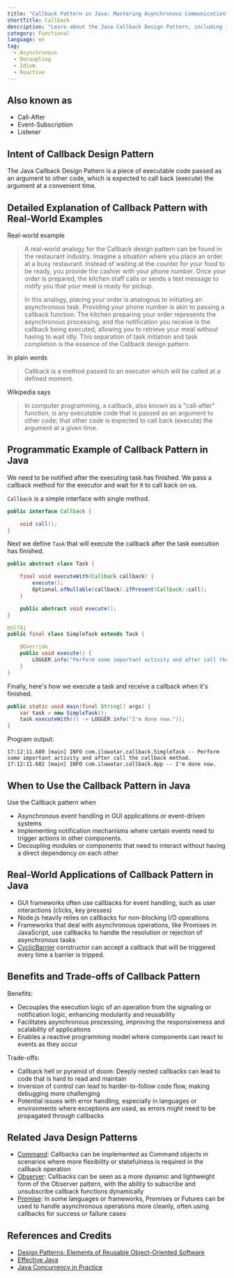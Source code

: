 ```yaml
---
title: "Callback Pattern in Java: Mastering Asynchronous Communication"
shortTitle: Callback
description: "Learn about the Java Callback Design Pattern, including its intent, usage scenarios, benefits, trade-offs, and real-world examples. Understand how to implement and effectively use callbacks in your Java applications."
category: Functional
language: en
tag:
  - Asynchronous
  - Decoupling
  - Idiom
  - Reactive
---
```


## Also known as

* Call-After
* Event-Subscription
* Listener

## Intent of Callback Design Pattern

The Java Callback Design Pattern is a piece of executable code passed as an argument to other code, which is expected to call back (execute) the argument at a convenient time.

## Detailed Explanation of Callback Pattern with Real-World Examples

Real-world example

> A real-world analogy for the Callback design pattern can be found in the restaurant industry. Imagine a situation where you place an order at a busy restaurant. Instead of waiting at the counter for your food to be ready, you provide the cashier with your phone number. Once your order is prepared, the kitchen staff calls or sends a text message to notify you that your meal is ready for pickup.
>
> In this analogy, placing your order is analogous to initiating an asynchronous task. Providing your phone number is akin to passing a callback function. The kitchen preparing your order represents the asynchronous processing, and the notification you receive is the callback being executed, allowing you to retrieve your meal without having to wait idly. This separation of task initiation and task completion is the essence of the Callback design pattern.

In plain words

> Callback is a method passed to an executor which will be called at a defined moment.

Wikipedia says

> In computer programming, a callback, also known as a "call-after" function, is any executable code that is passed as an argument to other code; that other code is expected to call back (execute) the argument at a given time.

## Programmatic Example of Callback Pattern in Java

We need to be notified after the executing task has finished. We pass a callback method for the executor and wait for it to call back on us.

`Callback` is a simple interface with single method.

```java
public interface Callback {

    void call();
}
```

Next we define `Task` that will execute the callback after the task execution has finished.

```java
public abstract class Task {

    final void executeWith(Callback callback) {
        execute();
        Optional.ofNullable(callback).ifPresent(Callback::call);
    }

    public abstract void execute();
}

@Slf4j
public final class SimpleTask extends Task {

    @Override
    public void execute() {
        LOGGER.info("Perform some important activity and after call the callback method.");
    }
}
```

Finally, here's how we execute a task and receive a callback when it's finished.

```java
public static void main(final String[] args) {
    var task = new SimpleTask();
    task.executeWith(() -> LOGGER.info("I'm done now."));
}
```

Program output:

```
17:12:11.680 [main] INFO com.iluwatar.callback.SimpleTask -- Perform some important activity and after call the callback method.
17:12:11.682 [main] INFO com.iluwatar.callback.App -- I'm done now.
```

## When to Use the Callback Pattern in Java

Use the Callback pattern when

* Asynchronous event handling in GUI applications or event-driven systems
* Implementing notification mechanisms where certain events need to trigger actions in other components.
* Decoupling modules or components that need to interact without having a direct dependency on each other

## Real-World Applications of Callback Pattern in Java

* GUI frameworks often use callbacks for event handling, such as user interactions (clicks, key presses)
* Node.js heavily relies on callbacks for non-blocking I/O operations
* Frameworks that deal with asynchronous operations, like Promises in JavaScript, use callbacks to handle the resolution or rejection of asynchronous tasks
* [CyclicBarrier](http://docs.oracle.com/javase/7/docs/api/java/util/concurrent/CyclicBarrier.html#CyclicBarrier%28int,%20java.lang.Runnable%29) constructor can accept a callback that will be triggered every time a barrier is tripped.

## Benefits and Trade-offs of Callback Pattern

Benefits:

* Decouples the execution logic of an operation from the signaling or notification logic, enhancing modularity and reusability
* Facilitates asynchronous processing, improving the responsiveness and scalability of applications
* Enables a reactive programming model where components can react to events as they occur

Trade-offs:

* Callback hell or pyramid of doom: Deeply nested callbacks can lead to code that is hard to read and maintain
* Inversion of control can lead to harder-to-follow code flow, making debugging more challenging
* Potential issues with error handling, especially in languages or environments where exceptions are used, as errors might need to be propagated through callbacks

## Related Java Design Patterns

* [Command](https://java-design-patterns.com/patterns/command/): Callbacks can be implemented as Command objects in scenarios where more flexibility or statefulness is required in the callback operation
* [Observer](https://java-design-patterns.com/patterns/observer/): Callbacks can be seen as a more dynamic and lightweight form of the Observer pattern, with the ability to subscribe and unsubscribe callback functions dynamically
* [Promise](https://java-design-patterns.com/patterns/promise/): In some languages or frameworks, Promises or Futures can be used to handle asynchronous operations more cleanly, often using callbacks for success or failure cases

## References and Credits

* [Design Patterns: Elements of Reusable Object-Oriented Software](https://amzn.to/3w0pvKI)
* [Effective Java](https://amzn.to/4cGk2Jz)
* [Java Concurrency in Practice](https://amzn.to/4aRMruW)
